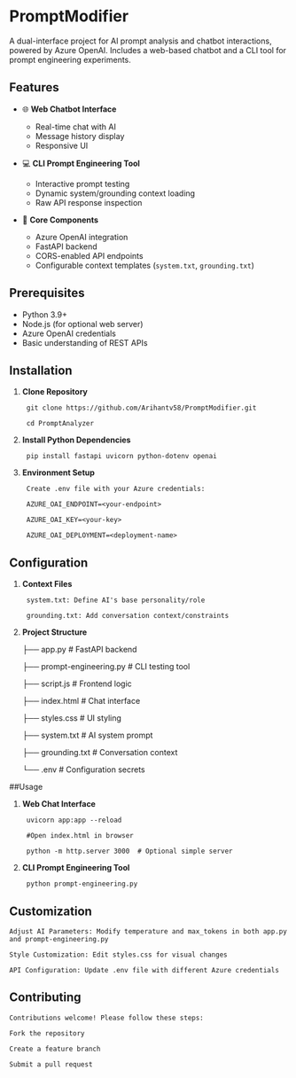 # PromptModifier
A dual-interface project for AI prompt analysis and chatbot interactions, powered by Azure OpenAI. Includes a web-based chatbot and a CLI tool for prompt engineering experiments.

## Features

- 🌐 **Web Chatbot Interface**
  - Real-time chat with AI
  - Message history display
  - Responsive UI

- 💻 **CLI Prompt Engineering Tool**
  - Interactive prompt testing
  - Dynamic system/grounding context loading
  - Raw API response inspection

- 🔧 **Core Components**
  - Azure OpenAI integration
  - FastAPI backend
  - CORS-enabled API endpoints
  - Configurable context templates (`system.txt`, `grounding.txt`)

## Prerequisites

- Python 3.9+
- Node.js (for optional web server)
- Azure OpenAI credentials
- Basic understanding of REST APIs

## Installation

1. **Clone Repository**
   
        git clone https://github.com/Arihantv58/PromptModifier.git
        
        cd PromptAnalyzer

2. **Install Python Dependencies**

        pip install fastapi uvicorn python-dotenv openai
  
3. **Environment Setup**
   
        Create .env file with your Azure credentials:
    
        AZURE_OAI_ENDPOINT=<your-endpoint>
        
        AZURE_OAI_KEY=<your-key>
        
        AZURE_OAI_DEPLOYMENT=<deployment-name>

## Configuration

1. **Context Files**

        system.txt: Define AI's base personality/role
        
        grounding.txt: Add conversation context/constraints

2. **Project Structure**


    ├── app.py                     # FastAPI backend
    
    ├── prompt-engineering.py       # CLI testing tool
    
    ├── script.js                   # Frontend logic
    
    ├── index.html                  # Chat interface
    
    ├── styles.css                  # UI styling
    
    ├── system.txt                  # AI system prompt
    
    ├── grounding.txt               # Conversation context
    
    └── .env                        # Configuration secrets

##Usage

1. **Web Chat Interface**

        uvicorn app:app --reload
        
        #Open index.html in browser
        
        python -m http.server 3000  # Optional simple server

2. **CLI Prompt Engineering Tool**

        python prompt-engineering.py

## Customization

    Adjust AI Parameters: Modify temperature and max_tokens in both app.py and prompt-engineering.py
    
    Style Customization: Edit styles.css for visual changes
    
    API Configuration: Update .env file with different Azure credentials

## Contributing
    Contributions welcome! Please follow these steps:
    
    Fork the repository
    
    Create a feature branch
    
    Submit a pull request
